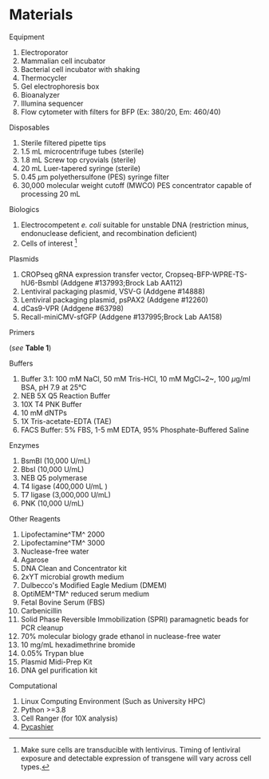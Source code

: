 # Materials

Equipment

1. Electroporator
1. Mammalian cell incubator
1. Bacterial cell incubator with shaking
1. Thermocycler
1. Gel electrophoresis box
1. Bioanalyzer
1. Illumina sequencer
1. Flow cytometer with filters for BFP (Ex: 380/20, Em: 460/40)

Disposables

1. Sterile filtered pipette tips
1. 1.5 mL microcentrifuge tubes (sterile)
1. 1.8 mL Screw top cryovials (sterile)
1. 20 mL Luer-tapered syringe (sterile)
1. 0.45 $\mu$m polyethersulfone (PES) syringe filter
1. 30,000 molecular weight cutoff (MWCO) PES concentrator capable of processing 20 mL

Biologics

1. Electrocompetent *e. coli* suitable for unstable DNA (restriction minus,
   endonuclease deficient, and recombination deficient)
1. Cells of interest [^1]

[^1]:  Make sure cells are transducible with lentivirus. Timing of lentiviral exposure and detectable expression of transgene will vary across cell types.

Plasmids

1. CROPseq gRNA expression transfer vector,
   Cropseq-BFP-WPRE-TS-hU6-BsmbI (Addgene \#137993;Brock Lab AA112)
1. Lentiviral packaging plasmid, VSV-G (Addgene #14888)
1. Lentiviral packaging plasmid, psPAX2 (Addgene #12260)
1. dCas9-VPR (Addgene #63798)
1. Recall-miniCMV-sfGFP (Addgene \#137995;Brock Lab AA158)

Primers

(*see* **Table 1**)

Buffers

1. Buffer 3.1: 100 mM NaCl, 50 mM Tris-HCl,
   10 mM MgCl~2~, 100 $\mu$g/ml BSA, pH 7.9 at 25°C
2. NEB 5X Q5 Reaction Buffer
3. 10X T4 PNK Buffer
4. 10 mM dNTPs
5. 1X Tris-acetate-EDTA (TAE)
6. FACS Buffer: 5% FBS, 1-5 mM EDTA, 95% Phosphate-Buffered Saline

Enzymes

1. BsmBI (10,000 U/mL)
1. BbsI (10,000 U/mL)
1. NEB Q5 polymerase
1. T4 ligase (400,000 U/mL )
1. T7 ligase (3,000,000 U/mL)
1. PNK (10,000 U/mL)

Other Reagents

1. Lipofectamine^TM^ 2000
1. Lipofectamine^TM^ 3000
1. Nuclease-free water
1. Agarose
1. DNA Clean and Concentrator kit
1. 2xYT microbial growth medium
1. Dulbecco's Modified Eagle Medium (DMEM)
1. OptiMEM^TM^ reduced serum medium
1. Fetal Bovine Serum (FBS)
1. Carbenicillin
1. Solid Phase Reversible Immobilization (SPRI) paramagnetic beads for PCR cleanup
1. 70% molecular biology grade ethanol in nuclease-free water
1. 10 mg/mL hexadimethrine bromide
1. 0.05% Trypan blue
1. Plasmid Midi-Prep Kit
1. DNA gel purification kit

Computational

1. Linux Computing Environment (Such as University HPC)
1. Python >=3.8
1. Cell Ranger (for 10X analysis)
1. [Pycashier](https://github.com/brocklab/pycashier)
